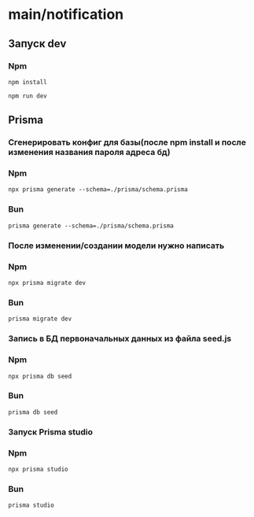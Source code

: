 # main/notification

## Запуск dev
### Npm
```shell
npm install
```
```shell
npm run dev
```

## Prisma

### Сгенерировать конфиг для базы(после npm install и после изменения названия пароля адреса бд)
### Npm
```shell
npx prisma generate --schema=./prisma/schema.prisma
```
### Bun
```shell
prisma generate --schema=./prisma/schema.prisma
```

### После изменении/создании модели нужно написать
### Npm
```shell
npx prisma migrate dev
```
### Bun
```shell
prisma migrate dev
```

### Запись в БД первоначальных данных из файла seed.js
### Npm
```shell
npx prisma db seed
```
### Bun
```shell
prisma db seed
```
### Запуск Prisma studio
### Npm
```shell
npx prisma studio
```
### Bun
```shell
prisma studio
```